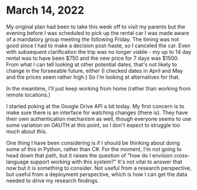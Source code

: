 # March 14, 2022

My original plan had been to take this week off to visit my parents but the
evening before I was scheduled to pick up the rental car I was made aware of a
mandatory group meeting the following Friday.  The timing was not good since I
had to make a decision post-haste, so I canceled the car. Even with subsequent
clarification the trip was no longer viable - my up to 14 day rental was to have
been $750 and the new price for 7 days was $1500. From what I can tell looking
at other potential dates, that's not likely to change in the forseeable future,
either (I checked dates in April and May and the prices seem rather high.)  So
I'm looking at alternatives for that.

In the meantime, I'll just keep working from home (rather than working from
remote locations.)

I started poking at the Google Drive API a bit today.  My first concern is to
make sure there is an interface for watching changes (there is).  They have
their own authentication mechanism as well, though everyone seems to use some
variation on OAUTH at this point, so I don't expect to struggle too much about
this.

One thing I have been considering is if I should be thinking about doing some of
this in Python, rather than C#.  For the moment, I'm not going to head down that
path, but it raises the question of "how do I envision cross-language support
working with this system?"  It's not vital to answer that _now_ but it is
something to consider.  Not useful from a research perspective, but useful from
a deployment perspective, which is how I can get the data needed to drive my
research findings.
